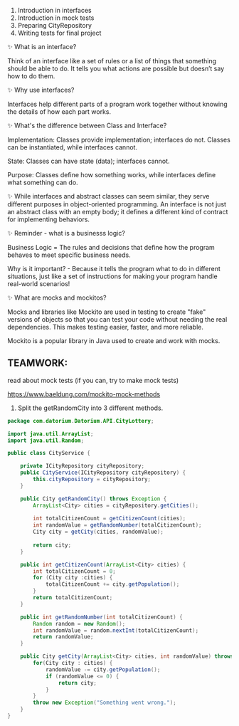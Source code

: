 1. Introduction in interfaces
2. Introduction in mock tests
3. Preparing CityRepository
3. Writing tests for final project

✨ What is an interface?

Think of an interface like a set of rules or a list of things that something should be able to do. 
It tells you what actions are possible but doesn’t say how to do them.

✨ Why use interfaces?

Interfaces help different parts of a program work together without knowing the details of how each part works. 

✨ What's the difference between Class and Interface?

Implementation: Classes provide implementation; interfaces do not. Classes can be instantiated, while interfaces cannot.

State: Classes can have state (data); interfaces cannot.

Purpose: Classes define how something works, while interfaces define what something can do.

✨ 
While interfaces and abstract classes can seem similar, they serve different purposes in object-oriented programming. 
An interface is not just an abstract class with an empty body; it defines a different kind of contract for implementing behaviors.

✨ Reminder - what is a businesss logic?

Business Logic = The rules and decisions that define how the program behaves to meet specific business needs.

Why is it important? - Because it tells the program what to do in different situations, just like a set of instructions for making your program handle real-world scenarios!

✨ What are mocks and mockitos?

Mocks and libraries like Mockito are used in testing to create "fake" versions of objects so that you can test your code without needing the real dependencies. This makes testing easier, faster, and more reliable.

Mockito is a popular library in Java used to create and work with mocks.

## TEAMWORK: 

read about mock tests (if you can, try to make mock tests)

https://www.baeldung.com/mockito-mock-methods

1. Split the getRandomCity into 3 different methods.

```java
package com.datorium.Datorium.API.CityLottery;

import java.util.ArrayList;
import java.util.Random;

public class CityService {

    private ICityRepository cityRepository;
    public CityService(ICityRepository cityRepository) {
        this.cityRepository = cityRepository;
    }

    public City getRandomCity() throws Exception {
        ArrayList<City> cities = cityRepository.getCities();
        
        int totalCitizenCount = getCitizenCount(cities);
        int randomValue = getRandomNumber(totalCitizenCount);
        City city = getCity(cities, randomValue);
        
        return city;
    }

    public int getCitizenCount(ArrayList<City> cities) {
        int totalCitizenCount = 0;
        for (City city :cities) {
            totalCitizenCount += city.getPopulation();
        }
        return totalCitizenCount;
    }

    public int getRandomNumber(int totalCitizenCount) {
        Random random = new Random();
        int randomValue = random.nextInt(totalCitizenCount);
        return randomValue;
    }

    public City getCity(ArrayList<City> cities, int randomValue) throws Exception {
        for(City city : cities) {
            randomValue -= city.getPopulation();
            if (randomValue <= 0) {
                return city;
            }
        }
        throw new Exception("Something went wrong.");
    }
}
```




